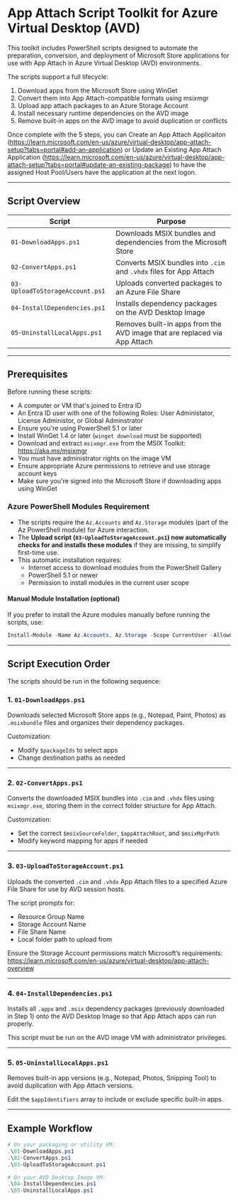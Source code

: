 # App Attach Script Toolkit for Azure Virtual Desktop (AVD)

This toolkit includes PowerShell scripts designed to automate the preparation, conversion, and deployment of Microsoft Store applications for use with App Attach in Azure Virtual Desktop (AVD) environments.

The scripts support a full lifecycle:  
1. Download apps from the Microsoft Store using WinGet
2. Convert them into App Attach-compatible formats using msixmgr
3. Upload app attach packages to an Azure Storage Account
4. Install necessary runtime dependencies on the AVD image  
5. Remove built-in apps on the AVD image to avoid duplication or conflicts


Once complete with the 5 steps, you can Create an App Attach Applicaiton (https://learn.microsoft.com/en-us/azure/virtual-desktop/app-attach-setup?tabs=portal#add-an-application) or Update an Existing App Attach Application (https://learn.microsoft.com/en-us/azure/virtual-desktop/app-attach-setup?tabs=portal#update-an-existing-package) to have the assigned Host Pool/Users have the application at the next logon.

---

## Script Overview

| Script                       | Purpose                                                                                     |
|------------------------------|---------------------------------------------------------------------------------------------|
| `01-DownloadApps.ps1`         | Downloads MSIX bundles and dependencies from the Microsoft Store                            |
| `02-ConvertApps.ps1`          | Converts MSIX bundles into `.cim` and `.vhdx` files for App Attach                          |
| `03-UploadToStorageAccount.ps1` | Uploads converted packages to an Azure File Share                                          |
| `04-InstallDependencies.ps1`  | Installs dependency packages on the AVD Desktop Image                                      |
| `05-UninstallLocalApps.ps1`   | Removes built-in apps from the AVD image that are replaced via App Attach                   |

---

## Prerequisites

Before running these scripts:

- A computer or VM that's joined to Entra ID
- An Entra ID user with one of the following Roles: 
  User Administator, License Administor, or Global Adminstrator
- Ensure you're using PowerShell 5.1 or later  
- Install WinGet 1.4 or later (`winget download` must be supported)  
- Download and extract `msixmgr.exe` from the MSIX Toolkit:  
  https://aka.ms/msixmgr 
- You must have administrator rights on the image VM  
- Ensure appropriate Azure permissions to retrieve and use storage account keys  
- Make sure you're signed into the Microsoft Store if downloading apps using WinGet  

### Azure PowerShell Modules Requirement

- The scripts require the `Az.Accounts` and `Az.Storage` modules (part of the Az PowerShell module) for Azure interaction.  
- The **Upload script (`03-UploadToStorageAccount.ps1`) now automatically checks for and installs these modules** if they are missing, to simplify first-time use.  
- This automatic installation requires:  
  - Internet access to download modules from the PowerShell Gallery  
  - PowerShell 5.1 or newer  
  - Permission to install modules in the current user scope  

#### Manual Module Installation (optional)

If you prefer to install the Azure modules manually before running the scripts, use:

```powershell
Install-Module -Name Az.Accounts, Az.Storage -Scope CurrentUser -AllowClobber
```

---

## Script Execution Order

The scripts should be run in the following sequence:

### 1. `01-DownloadApps.ps1`
Downloads selected Microsoft Store apps (e.g., Notepad, Paint, Photos) as `.msixbundle` files and organizes their dependency packages.

Customization:
- Modify `$packageIds` to select apps
- Change destination paths as needed

---

### 2. `02-ConvertApps.ps1`
Converts the downloaded MSIX bundles into `.cim` and `.vhdx` files using `msixmgr.exe`, storing them in the correct folder structure for App Attach.

Customization:
- Set the correct `$msixSourceFolder`, `$appAttachRoot`, and `$msixMgrPath`
- Modify keyword mapping for apps if needed

---

### 3. `03-UploadToStorageAccount.ps1`
Uploads the converted `.cim` and `.vhdx` App Attach files to a specified Azure File Share for use by AVD session hosts.

The script prompts for:
- Resource Group Name
- Storage Account Name
- File Share Name
- Local folder path to upload from

Ensure the Storage Account permissions match Microsoft’s requirements:
https://learn.microsoft.com/en-us/azure/virtual-desktop/app-attach-overview

---

### 4. `04-InstallDependencies.ps1`
Installs all `.appx` and `.msix` dependency packages (previously downloaded in Step 1) onto the AVD Desktop Image so that App Attach apps can run properly.

This script must be run on the AVD image VM with administrator privileges.

---

### 5. `05-UninstallLocalApps.ps1`
Removes built-in app versions (e.g., Notepad, Photos, Snipping Tool) to avoid duplication with App Attach versions.

Edit the `$appIdentifiers` array to include or exclude specific built-in apps.

---

## Example Workflow

```powershell
# On your packaging or utility VM:
.\01-DownloadApps.ps1
.\02-ConvertApps.ps1
.\03-UploadToStorageAccount.ps1

# On your AVD Desktop Image VM:
.\04-InstallDependencies.ps1
.\05-UninstallLocalApps.ps1
